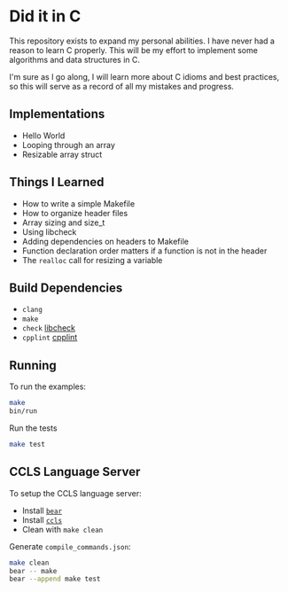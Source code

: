 # Did it in C

This repository exists to expand my personal abilities. I have never had a
reason to learn C properly. This will be my effort to implement some algorithms
and data structures in C.

I'm sure as I go along, I will learn more about C idioms and best practices, so
this will serve as a record of all my mistakes and progress.

## Implementations

- Hello World
- Looping through an array
- Resizable array struct

## Things I Learned

- How to write a simple Makefile
- How to organize header files
- Array sizing and size\_t
- Using libcheck
- Adding dependencies on headers to Makefile
- Function declaration order matters if a function is not in the header
- The `realloc` call for resizing a variable

## Build Dependencies

- `clang`
- `make`
- `check` [libcheck](https://libcheck.github.io/check/)
- `cpplint` [cpplint](https://github.com/cpplint/cpplint)

## Running

To run the examples:

```sh
make
bin/run
```

Run the tests

```sh
make test
```

## CCLS Language Server

To setup the CCLS language server:

- Install [`bear`](https://github.com/rizsotto/Bear)
- Install [`ccls`](https://github.com/MaskRay/ccls)
- Clean with `make clean`

Generate `compile_commands.json`:

```sh
make clean
bear -- make
bear --append make test
```
